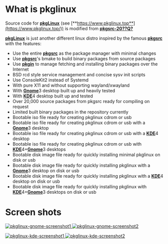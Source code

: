 
# What is pkglinux

Source code for [**pkgLinux**](https://www.pkglinux.top/) (see [**https://www.pkglinux.top**](https://www.pkglinux.top/)) is modified from [**pkgsrc-20??Q?**](http://cdn.netbsd.org/pub/)

[**pkgLinux**](https://www.pkglinux.top/) is just another different linux distro inspired by the famous [**pkgsrc**](http://www.pkgsrc.org) with the features:

- Use the entire [**pkgsrc**](http://www.pkgsrc.org) as the package manager with minimal changes
- Use [**pkgsrc**](http://www.pkgsrc.org)'s bmake to build binary packages from source packages
- Use [**pkgin**](https://pkgin.net) to manage fetching and installing binary packages over the Internet
- BSD rcd style service management and concise sysv init scripts
- Use ConsoleKit2 instead of Systemd
- With pure X11 and without supporting wayland/xwayland
- With [**Gnome**](https://www.gnome.org)3 desktop built up and heavily tested
- With [**KDE**](https//kde.org)4 desktop built up and tested
- Over 20,000 source packages from pkgsrc ready for compiling on request
- Limited built binary packages in the repository currently
- Bootable iso file ready for creating pkglinux cdrom or usb
- Bootable iso file ready for creating pkglinux cdrom or usb with a [**Gnome**](https://www.gnome.org)3 desktop
- Bootable iso file ready for creating pkglinux cdrom or usb with a [**KDE**](https//kde.org)4 desktop
- Bootable iso file ready for creating pkglinux cdrom or usb with [**KDE**](https//kde.org)4+[**Gnome**](https://www.gnome.org)3 desktops
- Bootable disk image file ready for quickly installing minimal pkglinux on disk or usb
- Bootable disk image file ready for quickly installing pkglinux with a [**Gnome**](https://www.gnome.org)3 desktop on disk or usb
- Bootable disk image file ready for quickly installing pkglinux with a [**KDE**](https//kde.org)4 desktop on disk or usb
- Bootable disk image file ready for quickly installing pkglinux with [**KDE**](https//kde.org)4+[**Gnome**](https://www.gnome.org)3 desktops on disk or usb

# Screen shots

<p><a href="https://isos.pkglinux.top/screenshots/pkglinux-gnome-screenshot1.png">
<img src="https://isos.pkglinux.top/screenshots/pkglinux-gnome-screenshot1-150x150.png"
alt="pkglinux-gnome-screenshot1">
</a>
<a href="https://isos.pkglinux.top/screenshots/pkglinux-gnome-screenshot2.png">
<img src="https://isos.pkglinux.top/screenshots/pkglinux-gnome-screenshot2-150x150.png"
alt="pkglinux-gnome-screenshot2">
</a>
<p>
<a href="https://isos.pkglinux.top/screenshots/pkglinux-kde-screenshot1.png">
<img src="https://isos.pkglinux.top/screenshots/pkglinux-kde-screenshot1-150x150.png"
alt="pkglinux-kde-screenshot1">
</a>
<a href="https://isos.pkglinux.top/screenshots/pkglinux-kde-screenshot2.png">
<img src="https://isos.pkglinux.top/screenshots/pkglinux-kde-screenshot2-150x150.png"
alt="pkglinux-kde-screenshot2">
</a>
